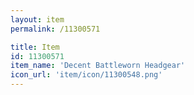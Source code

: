 ```yaml
---
layout: item
permalink: /11300571

title: Item
id: 11300571
item_name: 'Decent Battleworn Headgear'
icon_url: 'item/icon/11300548.png'
---
```

